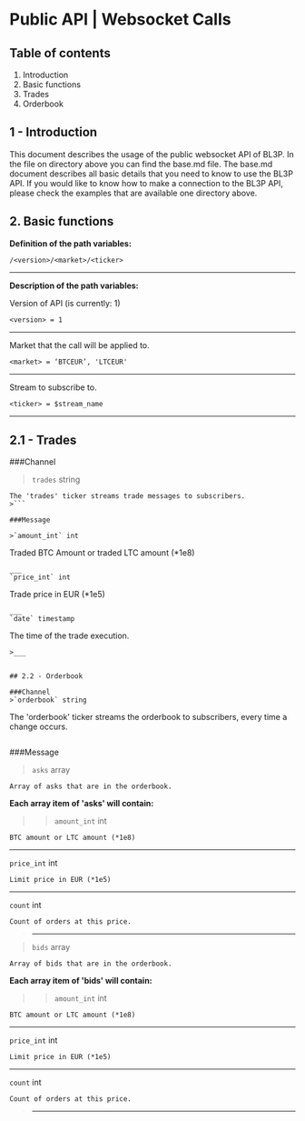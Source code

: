 # Public API | Websocket Calls

## Table of contents

1. Introduction
2. Basic functions
  1. Trades
  2. Orderbook

## 1 - Introduction

This document describes the usage of the public websocket API of BL3P.
In the file on directory above you can find the base.md file.
The base.md document describes all basic details that you need to know to use the BL3P API.
If you would like to know how to make a connection to the BL3P API, please check the examples that are available one directory above.

## 2. Basic functions

**Definition of the path variables:**
```
/<version>/<market>/<ticker>
```
___
**Description of the path variables:**

Version of API (is currently: 1)
```
<version> = 1
```
___
Market that the call will be applied to.

```
<market> = ‘BTCEUR’, 'LTCEUR'
```
___
Stream to subscribe to.
```
<ticker> = $stream_name
```
___

## 2.1 - Trades

###Channel
>`trades` string
```
The 'trades' ticker streams trade messages to subscribers.
>```

###Message

>`amount_int` int
```
Traded BTC Amount or  traded LTC amount (*1e8)
```
___
`price_int` int
```
Trade price in EUR (*1e5)
```
___
`date` timestamp
```
The time of the trade execution.
```
>___


## 2.2 - Orderbook

###Channel
>`orderbook` string
```
The 'orderbook' ticker streams the orderbook to subscribers, every time a change occurs.
>```

###Message

>`asks` array
```
Array of asks that are in the orderbook.
```
**Each array item of 'asks' will contain:**

>>`amount_int` int
```
BTC amount or LTC amount (*1e8)
```
___
`price_int` int
```
Limit price in EUR (*1e5)
```
___
`count` int
```
Count of orders at this price.
```
>>
>___

>`bids` array
```
Array of bids that are in the orderbook.
```
**Each array item of 'bids' will contain:**

>>`amount_int` int
```
BTC amount or LTC amount (*1e8)
```
___
`price_int` int
```
Limit price in EUR (*1e5)
```
___
`count` int
```
Count of orders at this price.
```
>>
>___